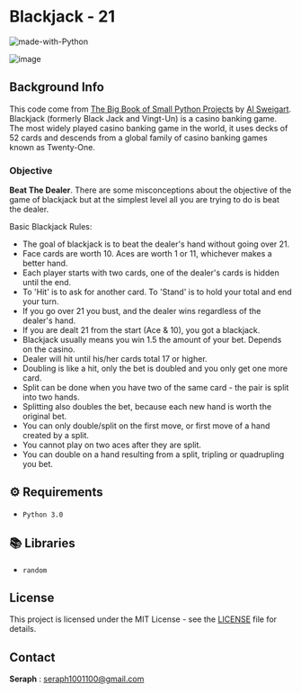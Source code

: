 # Blackjack - 21

![made-with-Python](https://img.shields.io/badge/Python-800020?&logo=python&logoColor=white&labelColor=black&label=Built%20with&style=for-the-badge)



![image](https://user-images.githubusercontent.com/72005563/151898118-a11ce7ea-688d-48e1-a91f-37a82a1c489e.png)

##  Background Info 

This code come from [The Big Book of Small Python Projects](https://inventwithpython.com/bigbookpython/) by [Al Sweigart](https://github.com/asweigart/). 
Blackjack (formerly Black Jack and Vingt-Un) is a casino banking game.  The most widely played casino banking game in the world, 
it uses decks of 52 cards and descends from a global family of casino banking games known as Twenty-One.


### Objective

**Beat The Dealer**. There are some misconceptions about the objective of the game of blackjack but at the simplest level all you are trying to do is beat the dealer.

Basic Blackjack Rules:

- The goal of blackjack is to beat the dealer's hand without going over 21.
- Face cards are worth 10. Aces are worth 1 or 11, whichever makes a better hand.
- Each player starts with two cards, one of the dealer's cards is hidden until the end.
- To 'Hit' is to ask for another card. To 'Stand' is to hold your total and end your turn.
- If you go over 21 you bust, and the dealer wins regardless of the dealer's hand.
- If you are dealt 21 from the start (Ace & 10), you got a blackjack.
- Blackjack usually means you win 1.5 the amount of your bet. Depends on the casino.
- Dealer will hit until his/her cards total 17 or higher.
- Doubling is like a hit, only the bet is doubled and you only get one more card.
- Split can be done when you have two of the same card - the pair is split into two hands.
- Splitting also doubles the bet, because each new hand is worth the original bet.
- You can only double/split on the first move, or first move of a hand created by a split.
- You cannot play on two aces after they are split.
- You can double on a hand resulting from a split, tripling or quadrupling you bet.

## ⚙️ Requirements
 - `Python 3.0`


## 📚 Libraries
- `random`




## License

This project is licensed under the MIT License - see the [LICENSE](https://github.com/seraph776/CodeCrypt776/blob/main/LICENSE) file for details.


## Contact

**Seraph** : seraph1001100@gmail.com
